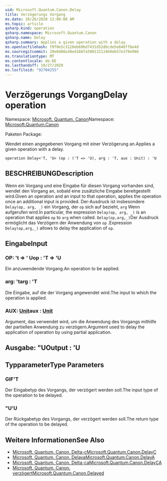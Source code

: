 ```yaml
---
uid: Microsoft.Quantum.Canon.Delay
title: Verzögerungs Vorgang
ms.date: 10/26/2020 12:00:00 AM
ms.topic: article
qsharp.kind: operation
qsharp.namespace: Microsoft.Quantum.Canon
qsharp.name: Delay
qsharp.summary: Applies a given operation with a delay.
ms.openlocfilehash: f9f0e5c3120eb69bd7431d52d6cde5e846ffbe4d
ms.sourcegitcommit: 29e0d88a30e4166fa580132124b0eb57e1f0e986
ms.translationtype: MT
ms.contentlocale: de-DE
ms.lasthandoff: 10/27/2020
ms.locfileid: "92704255"
---
```

# <a name="delay-operation"></a><span data-ttu-id="6d99f-102">Verzögerungs Vorgang</span><span class="sxs-lookup"><span data-stu-id="6d99f-102">Delay operation</span></span>

<span data-ttu-id="6d99f-103">Namespace: [Microsoft. Quantum. Canon](xref:Microsoft.Quantum.Canon)</span><span class="sxs-lookup"><span data-stu-id="6d99f-103">Namespace: [Microsoft.Quantum.Canon](xref:Microsoft.Quantum.Canon)</span></span>

<span data-ttu-id="6d99f-104">Paketen [](https://nuget.org/packages/)</span><span class="sxs-lookup"><span data-stu-id="6d99f-104">Package: [](https://nuget.org/packages/)</span></span>


<span data-ttu-id="6d99f-105">Wendet einen angegebenen Vorgang mit einer Verzögerung an.</span><span class="sxs-lookup"><span data-stu-id="6d99f-105">Applies a given operation with a delay.</span></span>

```qsharp
operation Delay<'T, 'U> (op : ('T => 'U), arg : 'T, aux : Unit) : 'U
```


## <a name="description"></a><span data-ttu-id="6d99f-106">BESCHREIBUNG</span><span class="sxs-lookup"><span data-stu-id="6d99f-106">Description</span></span>

<span data-ttu-id="6d99f-107">Wenn ein Vorgang und eine Eingabe für diesen Vorgang vorhanden sind, wendet den Vorgang an, sobald eine zusätzliche Eingabe bereitgestellt wird.</span><span class="sxs-lookup"><span data-stu-id="6d99f-107">Given an operation and an input to that operation, applies the operation once an additional input is provided.</span></span>
<span data-ttu-id="6d99f-108">Der-Ausdruck ist insbesondere `Delay(op, arg, _)` ein Vorgang, der `op` sich auf bezieht, `arg` Wenn aufgerufen wird.</span><span class="sxs-lookup"><span data-stu-id="6d99f-108">In particular, the expression `Delay(op, arg, _)` is an operation that applies `op` to `arg` when called.</span></span>
<span data-ttu-id="6d99f-109">`Delay(op,arg,_)`Der Ausdruck ermöglicht das Verzögern der Anwendung von `op` .</span><span class="sxs-lookup"><span data-stu-id="6d99f-109">Expression `Delay(op,arg,_)` allows to delay the application of `op`.</span></span>

## <a name="input"></a><span data-ttu-id="6d99f-110">Eingabe</span><span class="sxs-lookup"><span data-stu-id="6d99f-110">Input</span></span>

### <a name="op--t--u"></a><span data-ttu-id="6d99f-111">OP: 't => ' U</span><span class="sxs-lookup"><span data-stu-id="6d99f-111">op : 'T => 'U</span></span> 

<span data-ttu-id="6d99f-112">Ein anzuwendende Vorgang.</span><span class="sxs-lookup"><span data-stu-id="6d99f-112">An operation to be applied.</span></span>


### <a name="arg--t"></a><span data-ttu-id="6d99f-113">arg: 't</span><span class="sxs-lookup"><span data-stu-id="6d99f-113">arg : 'T</span></span>

<span data-ttu-id="6d99f-114">Die Eingabe, auf die der Vorgang angewendet wird.</span><span class="sxs-lookup"><span data-stu-id="6d99f-114">The input to which the operation is applied.</span></span>


### <a name="aux--unit"></a><span data-ttu-id="6d99f-115">AUX: [Unit](xref:microsoft.quantum.lang-ref.unit)</span><span class="sxs-lookup"><span data-stu-id="6d99f-115">aux : [Unit](xref:microsoft.quantum.lang-ref.unit)</span></span>

<span data-ttu-id="6d99f-116">Argument, das verwendet wird, um die Anwendung des Vorgangs mithilfe der partiellen Anwendung zu verzögern.</span><span class="sxs-lookup"><span data-stu-id="6d99f-116">Argument used to delay the application of operation by using partial application.</span></span>



## <a name="output--u"></a><span data-ttu-id="6d99f-117">Ausgabe: "U</span><span class="sxs-lookup"><span data-stu-id="6d99f-117">Output : 'U</span></span>



## <a name="type-parameters"></a><span data-ttu-id="6d99f-118">Typparameter</span><span class="sxs-lookup"><span data-stu-id="6d99f-118">Type Parameters</span></span>

### <a name="t"></a><span data-ttu-id="6d99f-119">GIF</span><span class="sxs-lookup"><span data-stu-id="6d99f-119">'T</span></span>

<span data-ttu-id="6d99f-120">Der Eingabetyp des Vorgangs, der verzögert werden soll.</span><span class="sxs-lookup"><span data-stu-id="6d99f-120">The input type of the operation to be delayed.</span></span>
### <a name="u"></a><span data-ttu-id="6d99f-121">"U</span><span class="sxs-lookup"><span data-stu-id="6d99f-121">'U</span></span>

<span data-ttu-id="6d99f-122">Der Rückgabetyp des Vorgangs, der verzögert werden soll.</span><span class="sxs-lookup"><span data-stu-id="6d99f-122">The return type of the operation to be delayed.</span></span>

## <a name="see-also"></a><span data-ttu-id="6d99f-123">Weitere Informationen</span><span class="sxs-lookup"><span data-stu-id="6d99f-123">See Also</span></span>

- [<span data-ttu-id="6d99f-124">Microsoft. Quantum. Canon. Delta-c</span><span class="sxs-lookup"><span data-stu-id="6d99f-124">Microsoft.Quantum.Canon.DelayC</span></span>](xref:Microsoft.Quantum.Canon.DelayC)
- [<span data-ttu-id="6d99f-125">Microsoft. Quantum. Canon. Delaya</span><span class="sxs-lookup"><span data-stu-id="6d99f-125">Microsoft.Quantum.Canon.DelayA</span></span>](xref:Microsoft.Quantum.Canon.DelayA)
- [<span data-ttu-id="6d99f-126">Microsoft. Quantum. Canon. Delta-ca</span><span class="sxs-lookup"><span data-stu-id="6d99f-126">Microsoft.Quantum.Canon.DelayCA</span></span>](xref:Microsoft.Quantum.Canon.DelayCA)
- [<span data-ttu-id="6d99f-127">Microsoft. Quantum. Canon. verzögert</span><span class="sxs-lookup"><span data-stu-id="6d99f-127">Microsoft.Quantum.Canon.Delayed</span></span>](xref:Microsoft.Quantum.Canon.Delayed)